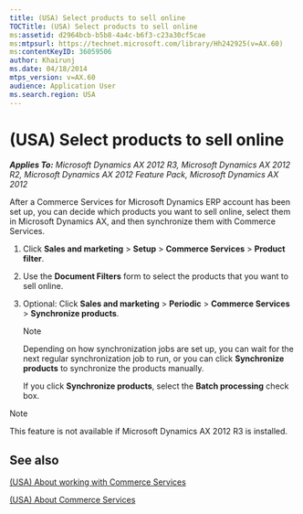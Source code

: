 ```yaml
---
title: (USA) Select products to sell online
TOCTitle: (USA) Select products to sell online
ms:assetid: d2964bcb-b5b8-4a4c-b6f3-c23a30cf5cae
ms:mtpsurl: https://technet.microsoft.com/library/Hh242925(v=AX.60)
ms:contentKeyID: 36059506
author: Khairunj
ms.date: 04/18/2014
mtps_version: v=AX.60
audience: Application User
ms.search.region: USA
---
```


# (USA) Select products to sell online 


_**Applies To:** Microsoft Dynamics AX 2012 R3, Microsoft Dynamics AX 2012 R2, Microsoft Dynamics AX 2012 Feature Pack, Microsoft Dynamics AX 2012_

After a Commerce Services for Microsoft Dynamics ERP account has been set up, you can decide which products you want to sell online, select them in Microsoft Dynamics AX, and then synchronize them with Commerce Services.

1.  Click **Sales and marketing** \> **Setup** \> **Commerce Services** \> **Product filter**.

2.  Use the **Document Filters** form to select the products that you want to sell online.

3.  Optional: Click **Sales and marketing** \> **Periodic** \> **Commerce Services** \> **Synchronize products**.
    

    > [!NOTE]
    > <P>Depending on how synchronization jobs are set up, you can wait for the next regular synchronization job to run, or you can click <STRONG>Synchronize products</STRONG> to synchronize the products manually.</P>
    > <P>If you click <STRONG>Synchronize products</STRONG>, select the <STRONG>Batch processing</STRONG> check box.</P>




> [!NOTE]
> <P>This feature is not available if Microsoft Dynamics AX 2012 R3 is installed.</P>



## See also

[(USA) About working with Commerce Services](usa-about-working-with-commerce-services.md)

[(USA) About Commerce Services](usa-about-commerce-services.md)

  


